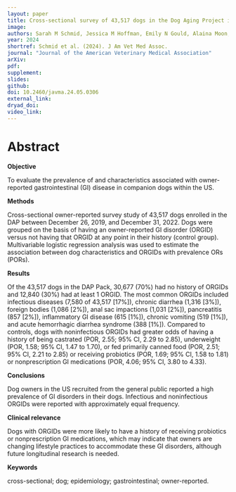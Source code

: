 ```yaml
---
layout: paper
title: Cross-sectional survey of 43,517 dogs in the Dog Aging Project identifies owner-reported lifetime prevalence and characteristics of gastrointestinal disease.
image: 
authors: Sarah M Schmid, Jessica M Hoffman, Emily N Gould, Alaina Moon, Kate E Creevy, Dog Aging Project Consortium (..., Jing Ma, ...)
year: 2024
shortref: Schmid et al. (2024). J Am Vet Med Assoc.
journal: "Journal of the American Veterinary Medical Association"
arXiv: 
pdf: 
supplement:
slides: 
github: 
doi: 10.2460/javma.24.05.0306
external_link:
dryad_doi:
video_link:
---
```


# Abstract

**Objective** 

To evaluate the prevalence of and characteristics associated with owner-reported gastrointestinal (GI) disease in companion dogs within the US.

**Methods**

Cross-sectional owner-reported survey study of 43,517 dogs enrolled in the DAP between December 26, 2019, and December 31, 2022. Dogs were grouped on the basis of having an owner-reported GI disorder (ORGID) versus not having that ORGID at any point in their history (control group). Multivariable logistic regression analysis was used to estimate the association between dog characteristics and ORGIDs with prevalence ORs (PORs).

**Results** 

Of the 43,517 dogs in the DAP Pack, 30,677 (70%) had no history of ORGIDs and 12,840 (30%) had at least 1 ORGID. The most common ORGIDs included infectious diseases (7,580 of 43,517 [17%]), chronic diarrhea (1,316 [3%]), foreign bodies (1,086 [2%]), anal sac impactions (1,031 [2%]), pancreatitis (857 [2%]), inflammatory GI disease (615 [1%]), chronic vomiting (519 [1%]), and acute hemorrhagic diarrhea syndrome (388 [1%]). Compared to controls, dogs with noninfectious ORGIDs had greater odds of having a history of being castrated (POR, 2.55; 95% CI, 2.29 to 2.85), underweight (POR, 1.58; 95% CI, 1.47 to 1.70), or fed primarily canned food (POR, 2.51; 95% CI, 2.21 to 2.85) or receiving probiotics (POR, 1.69; 95% CI, 1.58 to 1.81) or nonprescription GI medications (POR, 4.06; 95% CI, 3.80 to 4.33).

**Conclusions** 

Dog owners in the US recruited from the general public reported a high prevalence of GI disorders in their dogs. Infectious and noninfectious ORGIDs were reported with approximately equal frequency.

**Clinical relevance**

Dogs with ORGIDs were more likely to have a history of receiving probiotics or nonprescription GI medications, which may indicate that owners are changing lifestyle practices to accommodate these GI disorders, although future longitudinal research is needed.

**Keywords**

cross-sectional; dog; epidemiology; gastrointestinal; owner-reported.